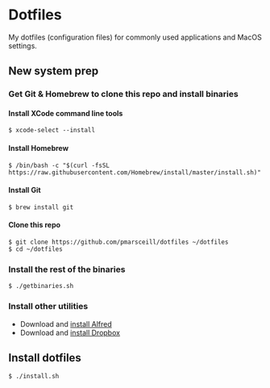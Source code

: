 # Dotfiles

My dotfiles (configuration files) for commonly used applications and MacOS settings.

## New system prep

### Get Git & Homebrew to clone this repo and install binaries

#### Install XCode command line tools

```
$ xcode-select --install
```

#### Install Homebrew

```
$ /bin/bash -c "$(curl -fsSL https://raw.githubusercontent.com/Homebrew/install/master/install.sh)"
```

#### Install Git
```
$ brew install git
```

#### Clone this repo

```
$ git clone https://github.com/pmarsceill/dotfiles ~/dotfiles
$ cd ~/dotfiles
```

### Install the rest of the binaries
```
$ ./getbinaries.sh
```

### Install other utilities
- Download and [install Alfred](https://cachefly.alfredapp.com/Alfred_4.1.1_1172.dmg)
- Download and [install Dropbox](https://www.dropbox.com/download?os=mac)


## Install dotfiles
```
$ ./install.sh
```
